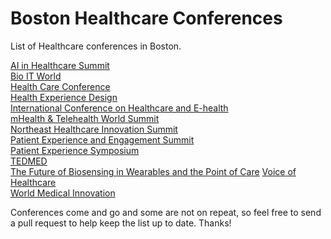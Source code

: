 # Boston Healthcare Conferences
List of Healthcare conferences in Boston.

[AI in Healthcare Summit](https://10times.com/ai-in-healthcare-summit-boston)  
[Bio IT World](http://www.giiconference.com/chi653337/)  
[Health Care Conference](https://www.hbshealthconference.com)  
[Health Experience Design](https://healthexperiencedesign.com)  
[International Conference on Healthcare and E-health](https://waset.org/healthcare-and-e-health-conference-in-april-2020-in-boston)  
[mHealth & Telehealth World Summit](https://www.worldcongress.com/mHealth20/)  
[Northeast Healthcare Innovation Summit](https://10times.com/northeast-healthcare-innovation-summit-boston)  
[Patient Experience and Engagement Summit](https://www.worldcongress.com/events/HL20021/)  
[Patient Experience Symposium](https://www.patientsymposium.com)  
[TEDMED](https://www.tedmed.com)  
[The Future of Biosensing in Wearables and the Point of Care](http://www.bu.edu/pdc/events-video/pdc2020symposium/)
[Voice of Healthcare](https://www.vohsummit.com)  
[World Medical Innovation](https://worldmedicalinnovation.org)  

Conferences come and go and some are not on repeat, so feel free to send a pull request to help keep the list up to date.
Thanks!
